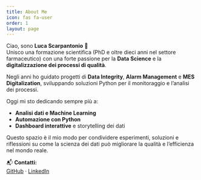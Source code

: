 ```yaml
---
title: About Me
icon: fas fa-user
order: 1
layout: page
---
```


Ciao, sono **Luca Scarpantonio** 👋  
Unisco una formazione scientifica (PhD e oltre dieci anni nel settore farmaceutico) con una forte passione per la **Data Science** e la **digitalizzazione dei processi di qualità**.

Negli anni ho guidato progetti di **Data Integrity**, **Alarm Management** e **MES Digitalization**, sviluppando soluzioni Python per il monitoraggio e l’analisi dei processi.

Oggi mi sto dedicando sempre più a:
- **Analisi dati e Machine Learning**
- **Automazione con Python**
- **Dashboard interattive** e storytelling dei dati

Questo spazio è il mio modo per condividere esperimenti, soluzioni e riflessioni su come la scienza dei dati può migliorare la qualità e l’efficienza nel mondo reale.

📬 **Contatti:**  
[GitHub](https://github.com/lucascarpantonio) · [LinkedIn](https://www.linkedin.com/in/lucascarpantonio/)
